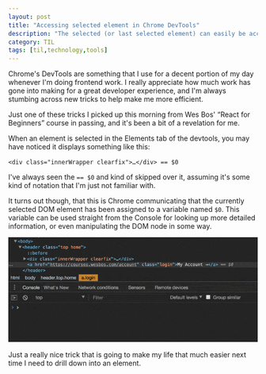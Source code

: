 ```yaml
---
layout: post
title: "Accessing selected element in Chrome DevTools"
description: "The selected (or last selected element) can easily be accessed in the Console of Chrome DevTools"
category: TIL
tags: [til,technology,tools]
---
```


Chrome's DevTools are something that I use for a decent portion of my day whenever I'm doing frontend work. I really appreciate how much work has gone into making for a great developer experience, and I'm always stumbing across new tricks to help make me more efficient.

Just one of these tricks I picked up this morning from Wes Bos' &ldquo;React for Beginners&rdquo; course in passing, and it's been a bit of a revelation for me.

When an element is selected in the Elements tab of the devtools, you may have noticed it displays something like this:

```
<div class="innerWrapper clearfix">…</div> == $0
```

I've always seen the `== $0` and kind of skipped over it, assuming it's some kind of notation that I'm just not familiar with.

It turns out though, that this is Chrome communicating that the currently selected DOM element has been assigned to a variable named `$0`. This variable can be used straight from the Console for looking up more detailed information, or even manipulating the DOM node in some way. 

![Gif of using the selected element in DevTools](/img/posts/devtools-select-element.gif)

Just a really nice trick that is going to make my life that much easier next time I need to drill down into an element. 